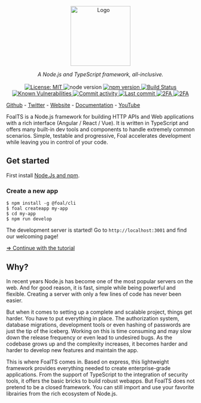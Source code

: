 <p align="center">
  <a href="https://foalts.org" target="blank">
    <img src="https://raw.githubusercontent.com/FoalTS/foal/master/docs/logo_title.png" height="160px" alt="Logo" />
  </a>
  <br>
</p>

<p align="center">
  <i>A Node.js and TypeScript framework, all-inclusive.</i>
  <br>
  <br>
  <a href="https://github.com/FoalTS/foal/blob/master/LICENSE">
    <img src="https://img.shields.io/badge/License-MIT-blue.svg" alt="License: MIT">
  </a>
  <img src="https://img.shields.io/badge/node-%3E%3D8-brightgreen.svg" alt="node version">
  <a href="https://badge.fury.io/js/%40foal%2Fcli">
    <img src="https://badge.fury.io/js/%40foal%2Fcli.svg" alt="npm version">
  </a>
  <a href="https://github.com/FoalTS/foal/actions">
    <img src="https://github.com/FoalTS/foal/workflows/Test/badge.svg" alt="Build Status">
  </a>
  <a href="https://snyk.io/test/npm/@foal/cli">
    <img src="https://snyk.io/test/npm/@foal/cli/badge.svg" alt="Known Vulnerabilities">
  </a>
  <a href="https://github.com/FoalTS/foal/commits/master">
    <img src="https://img.shields.io/github/commit-activity/y/FoalTS/foal.svg" alt="Commit activity">
  </a>
  <a href="https://github.com/FoalTS/foal/commits/master">
    <img src="https://img.shields.io/github/last-commit/FoalTS/foal.svg" alt="Last commit">
  </a>
  <a href="https://img.shields.io/badge/2FA-npm,%20GitHub-green.svg">
    <img src="https://img.shields.io/badge/2FA-npm,%20GitHub-green.svg" alt="2FA">
  </a>
  <a href="https://discord.gg/QUrJv98">
    <img src="https://img.shields.io/badge/Chat-Discord-blue.svg" alt="2FA">
  </a>
</p>

[Github](https://github.com/FoalTS/foal) - [Twitter](https://twitter.com/FoalTs) - [Website](https://foalts.org/) - [Documentation](https://foalts.gitbook.io/docs/) - [YouTube](https://www.youtube.com/channel/UCQFojM334E0YdoDq56MjfOQ)

FoalTS is a Node.js framework for building HTTP APIs and Web applications with a rich interface (Angular / React / Vue). It is written in TypeScript and offers many built-in dev tools and components to handle extremely common scenarios. Simple, testable and progressive, Foal accelerates development while leaving you in control of your code.

## Get started

First install [Node.Js and npm](https://nodejs.org/en/download/).

### Create a new app

```
$ npm install -g @foal/cli
$ foal createapp my-app
$ cd my-app
$ npm run develop
```

The development server is started! Go to `http://localhost:3001` and find our welcoming page!

[=> Continue with the tutorial](https://foalts.gitbook.io/docs/content/)


## Why?

In recent years Node.js has become one of the most popular servers on the web. And for good reason, it is fast, simple while being powerful and flexible. Creating a server with only a few lines of code has never been easier. 

But when it comes to setting up a complete and scalable project, things get harder. You have to put everything in place. The authorization system, database migrations, development tools or even hashing of passwords are just the tip of the iceberg. Working on this is time consuming and may slow down the release frequency or even lead to undesired bugs. As the codebase grows up and the complexity increases, it becomes harder and harder to develop new features and maintain the app.

This is where FoalTS comes in. Based on express, this lightweight framework provides everything needed to create enterprise-grade applications. From the support of TypeScript to the integration of security tools, it offers the basic bricks to build robust webapps. But FoalTS does not pretend to be a closed framework. You can still import and use your favorite librairies from the rich ecosystem of Node.js.